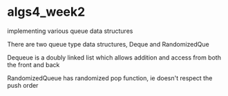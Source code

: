 algs4_week2
===========

implementing various queue data structures

There are two queue type data structures, Deque and RandomizedQue
 
Dequeue is a doubly linked list which allows addition and access from both the front and back

RandomizedQueue has randomized pop function, ie doesn't respect the push order
